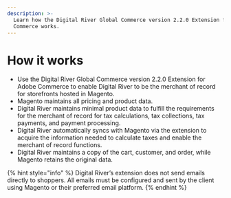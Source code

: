 ```yaml
---
description: >-
  Learn how the Digital River Global Commerce version 2.2.0 Extension for Adobe
  Commerce works.
---
```


# How it works

* Use the Digital River Global Commerce version 2.2.0 Extension for Adobe Commerce to enable Digital River to be the merchant of record for storefronts hosted in Magento.
* Magento maintains all pricing and product data.
* Digital River maintains minimal product data to fulfill the requirements for the merchant of record for tax calculations, tax collections, tax payments, and payment processing.
* Digital River automatically syncs with Magento via the extension to acquire the information needed to calculate taxes and enable the merchant of record functions.
* Digital River maintains a copy of the cart, customer, and order, while Magento retains the original data.

{% hint style="info" %}
Digital River’s extension does not send emails directly to shoppers. All emails must be configured and sent by the client using Magento or their preferred email platform.&#x20;
{% endhint %}

